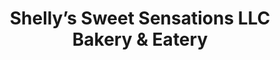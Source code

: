 ---
title: "Shelly’s Sweet Sensations LLC Bakery & Eatery"
url: /le-claire/shellys-sweet-sensations-llc-bakery-and-eatery/
shop: bakery
---